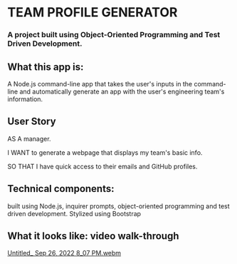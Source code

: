 # TEAM PROFILE GENERATOR
### A project built using Object-Oriented Programming and Test Driven Development. 




## What this app is:
A Node.js command-line app that takes the user's inputs in the command-line and automatically generate an app with the user's engineering team's information.

## User Story
AS A manager. 

I WANT to generate a webpage that displays my team's basic info. 

SO THAT I have quick access to their emails and GitHub profiles. 



## Technical components:
built using Node.js, inquirer prompts, object-oriented programming and test driven development. Stylized using Bootstrap



## What it looks like: video walk-through

[Untitled_ Sep 26, 2022 8_07 PM.webm](https://user-images.githubusercontent.com/109717048/192408105-a66af625-17d5-4420-a2ed-15ec14bc5223.webm)
